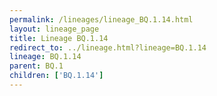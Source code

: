 ```yaml
---
permalink: /lineages/lineage_BQ.1.14.html
layout: lineage_page
title: Lineage BQ.1.14
redirect_to: ../lineage.html?lineage=BQ.1.14
lineage: BQ.1.14
parent: BQ.1
children: ['BQ.1.14']
---
```

